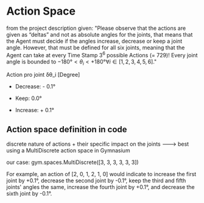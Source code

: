 
# Action Space

from the project description given:
"Please observe that the actions are given as “deltas” and not as absolute angles for the joints, that means that the Agent must decide if the angles increase, decrease or keep a joint angle. However, that must be defined for all six joints, meaning that the Agent can take at every Time Stamp $3^6$ possible Actions (= 729)! Every joint angle is bounded to $-180°<θ_i<+180°  ∀i∈[1,2,3,4,5,6]$."

Action pro joint δθ_i [Degree]

- Decrease: - 0.1°

- Keep: 0.0°

- Increase: + 0.1°

## Action space definition in code

discrete nature of actions + their specific impact on the joints
--->  best using a MultiDiscrete action space in Gymnasium

our case:
gym.spaces.MultiDiscrete([3, 3, 3, 3, 3, 3])

For example, an action of [2, 0, 1, 2, 1, 0] would indicate to increase the first joint by +0.1°, decrease the second joint by -0.1°, keep the third and fifth joints' angles the same, increase the fourth joint by +0.1°, and decrease the sixth joint by -0.1°.
